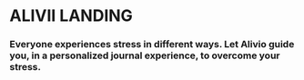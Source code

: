 # ALIVII LANDING

### Everyone experiences stress in different ways. Let Alivio guide you, in a personalized journal experience, to overcome your stress.